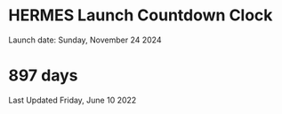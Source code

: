 # HERMES Launch Countdown Clock

Launch date: Sunday, November 24 2024
# 897 days

Last Updated Friday, June 10 2022